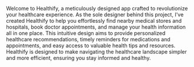 Welcome to Healthify, a meticulously designed app crafted to revolutionize your healthcare experience. As the sole designer behind this project, I've created Healthify to help you effortlessly find nearby medical stores and hospitals, book doctor appointments, and manage your health information all in one place. This intuitive design aims to provide personalized healthcare recommendations, timely reminders for medications and appointments, and easy access to valuable health tips and resources. Healthify is designed to make navigating the healthcare landscape simpler and more efficient, ensuring you stay informed and healthy.
